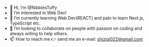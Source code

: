 - 👋 Hi, I’m @NibblesTuffy
- 👀 I’m interested in Web Dev!
- 🌱 I’m currently learning Web Dev(REACT) and paln to learn Next.js, TypeScript etc.
- 💞️ I’m looking to collaborate on people with passion on coding and always willing to help others.
- 📫 How to reach me 👉 send me an e-mail: shiziqi022@gmail.com

<!---
NibblesTuffy/NibblesTuffy is a ✨ special ✨ repository because its `README.md` (this file) appears on your GitHub profile.
You can click the Preview link to take a look at your changes.
--->
